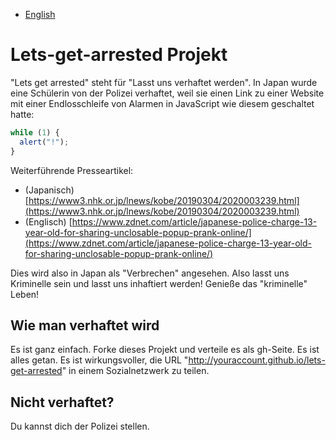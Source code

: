 - [English](README.en.md)

# Lets-get-arrested Projekt

"Lets get arrested" steht für "Lasst uns verhaftet werden". In Japan wurde eine Schülerin von der Polizei verhaftet, weil sie einen Link zu einer Website mit einer Endlosschleife von Alarmen in JavaScript wie diesem geschaltet hatte:

```js
while (1) {
  alert("!");
}
```

Weiterführende Presseartikel:
- (Japanisch) [https://www3.nhk.or.jp/lnews/kobe/20190304/2020003239.html](https://www3.nhk.or.jp/lnews/kobe/20190304/2020003239.html)
- (Englisch) [https://www.zdnet.com/article/japanese-police-charge-13-year-old-for-sharing-unclosable-popup-prank-online/](https://www.zdnet.com/article/japanese-police-charge-13-year-old-for-sharing-unclosable-popup-prank-online/)

Dies wird also in Japan als "Verbrechen" angesehen. Also lasst uns Kriminelle sein und lasst uns inhaftiert werden!
Genieße das "kriminelle" Leben!

## Wie man verhaftet wird
Es ist ganz einfach. Forke dieses Projekt und verteile es als gh-Seite. Es ist alles getan. Es ist wirkungsvoller, die URL "http://youraccount.github.io/lets-get-arrested" in einem Sozialnetzwerk zu teilen.

## Nicht verhaftet?
Du kannst dich der Polizei stellen.

